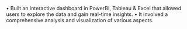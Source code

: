 •	Built an interactive dashboard in PowerBI, Tableau & Excel that allowed users to explore the data and gain real-time insights.
•	It involved a comprehensive analysis and visualization of various aspects.
